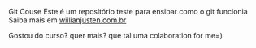 Git Couse
Este é um repositório teste para ensibar como o git funcionia
Saiba mais em [wiilianjusten.com.br](https://willianjustem.com.br)

Gostou do curso? quer mais? que tal uma colaboration for me=)
